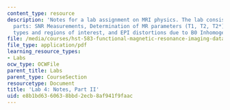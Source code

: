 ```yaml
---
content_type: resource
description: 'Notes for a lab assignment on MRI physics. The lab consists of three
  parts: SNR Measurements, Determination of MR parameters (T1, T2, T2*) across tissue
  types and regions of interest, and EPI distortions due to B0 Inhomogeneity.'
file: /media/courses/hst-583-functional-magnetic-resonance-imaging-data-acquisition-and-analysis-fall-2008/e8b1bd6360638bbd2ecb8af941f9faac_lab4b_notes.pdf
file_type: application/pdf
learning_resource_types:
- Labs
ocw_type: OCWFile
parent_title: Labs
parent_type: CourseSection
resourcetype: Document
title: 'Lab 4: Notes, Part II'
uid: e8b1bd63-6063-8bbd-2ecb-8af941f9faac
---
```

